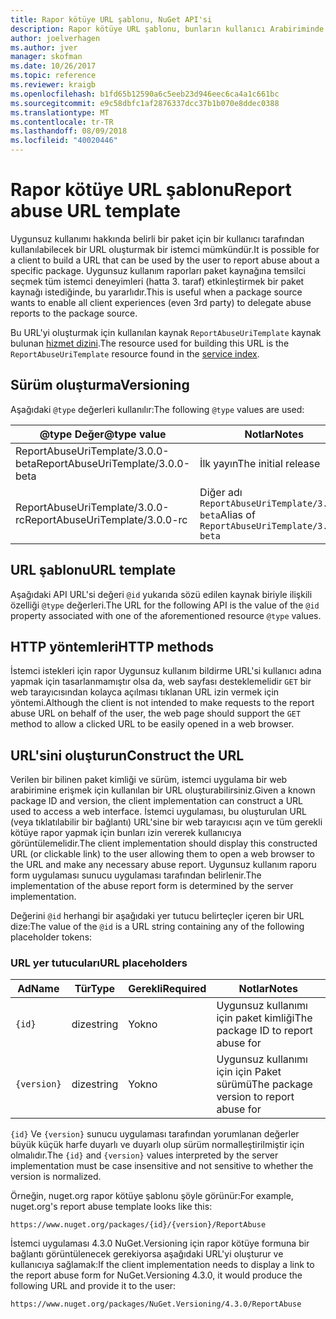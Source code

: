 ```yaml
---
title: Rapor kötüye URL şablonu, NuGet API'si
description: Rapor kötüye URL şablonu, bunların kullanıcı Arabiriminde bir rapor kötüye bağlantı görüntüler etmesine olanak tanır.
author: joelverhagen
ms.author: jver
manager: skofman
ms.date: 10/26/2017
ms.topic: reference
ms.reviewer: kraigb
ms.openlocfilehash: b1fd65b12590a6c5eeb23d946eec6ca4a1c661bc
ms.sourcegitcommit: e9c58dbfc1af2876337dcc37b1b070e8ddec0388
ms.translationtype: MT
ms.contentlocale: tr-TR
ms.lasthandoff: 08/09/2018
ms.locfileid: "40020446"
---
```

# <a name="report-abuse-url-template"></a><span data-ttu-id="d78d8-103">Rapor kötüye URL şablonu</span><span class="sxs-lookup"><span data-stu-id="d78d8-103">Report abuse URL template</span></span>

<span data-ttu-id="d78d8-104">Uygunsuz kullanımı hakkında belirli bir paket için bir kullanıcı tarafından kullanılabilecek bir URL oluşturmak bir istemci mümkündür.</span><span class="sxs-lookup"><span data-stu-id="d78d8-104">It is possible for a client to build a URL that can be used by the user to report abuse about a specific package.</span></span> <span data-ttu-id="d78d8-105">Uygunsuz kullanım raporları paket kaynağına temsilci seçmek tüm istemci deneyimleri (hatta 3. taraf) etkinleştirmek bir paket kaynağı istediğinde, bu yararlıdır.</span><span class="sxs-lookup"><span data-stu-id="d78d8-105">This is useful when a package source wants to enable all client experiences (even 3rd party) to delegate abuse reports to the package source.</span></span>

<span data-ttu-id="d78d8-106">Bu URL'yi oluşturmak için kullanılan kaynak `ReportAbuseUriTemplate` kaynak bulunan [hizmet dizini](service-index.md).</span><span class="sxs-lookup"><span data-stu-id="d78d8-106">The resource used for building this URL is the `ReportAbuseUriTemplate` resource found in the [service index](service-index.md).</span></span>

## <a name="versioning"></a><span data-ttu-id="d78d8-107">Sürüm oluşturma</span><span class="sxs-lookup"><span data-stu-id="d78d8-107">Versioning</span></span>

<span data-ttu-id="d78d8-108">Aşağıdaki `@type` değerleri kullanılır:</span><span class="sxs-lookup"><span data-stu-id="d78d8-108">The following `@type` values are used:</span></span>

<span data-ttu-id="d78d8-109">@type Değer</span><span class="sxs-lookup"><span data-stu-id="d78d8-109">@type value</span></span>                       | <span data-ttu-id="d78d8-110">Notlar</span><span class="sxs-lookup"><span data-stu-id="d78d8-110">Notes</span></span>
--------------------------------- | -----
<span data-ttu-id="d78d8-111">ReportAbuseUriTemplate/3.0.0-beta</span><span class="sxs-lookup"><span data-stu-id="d78d8-111">ReportAbuseUriTemplate/3.0.0-beta</span></span> | <span data-ttu-id="d78d8-112">İlk yayın</span><span class="sxs-lookup"><span data-stu-id="d78d8-112">The initial release</span></span>
<span data-ttu-id="d78d8-113">ReportAbuseUriTemplate/3.0.0-rc</span><span class="sxs-lookup"><span data-stu-id="d78d8-113">ReportAbuseUriTemplate/3.0.0-rc</span></span>   | <span data-ttu-id="d78d8-114">Diğer adı `ReportAbuseUriTemplate/3.0.0-beta`</span><span class="sxs-lookup"><span data-stu-id="d78d8-114">Alias of `ReportAbuseUriTemplate/3.0.0-beta`</span></span>

## <a name="url-template"></a><span data-ttu-id="d78d8-115">URL şablonu</span><span class="sxs-lookup"><span data-stu-id="d78d8-115">URL template</span></span>

<span data-ttu-id="d78d8-116">Aşağıdaki API URL'si değeri `@id` yukarıda sözü edilen kaynak biriyle ilişkili özelliği `@type` değerleri.</span><span class="sxs-lookup"><span data-stu-id="d78d8-116">The URL for the following API is the value of the `@id` property associated with one of the aforementioned resource `@type` values.</span></span>

## <a name="http-methods"></a><span data-ttu-id="d78d8-117">HTTP yöntemleri</span><span class="sxs-lookup"><span data-stu-id="d78d8-117">HTTP methods</span></span>

<span data-ttu-id="d78d8-118">İstemci istekleri için rapor Uygunsuz kullanım bildirme URL'si kullanıcı adına yapmak için tasarlanmamıştır olsa da, web sayfası desteklemelidir `GET` bir web tarayıcısından kolayca açılması tıklanan URL izin vermek için yöntemi.</span><span class="sxs-lookup"><span data-stu-id="d78d8-118">Although the client is not intended to make requests to the report abuse URL on behalf of the user, the web page should support the `GET` method to allow a clicked URL to be easily opened in a web browser.</span></span>

## <a name="construct-the-url"></a><span data-ttu-id="d78d8-119">URL'sini oluşturun</span><span class="sxs-lookup"><span data-stu-id="d78d8-119">Construct the URL</span></span>

<span data-ttu-id="d78d8-120">Verilen bir bilinen paket kimliği ve sürüm, istemci uygulama bir web arabirimine erişmek için kullanılan bir URL oluşturabilirsiniz.</span><span class="sxs-lookup"><span data-stu-id="d78d8-120">Given a known package ID and version, the client implementation can construct a URL used to access a web interface.</span></span> <span data-ttu-id="d78d8-121">İstemci uygulaması, bu oluşturulan URL (veya tıklatılabilir bir bağlantı) URL'sine bir web tarayıcısı açın ve tüm gerekli kötüye rapor yapmak için bunları izin vererek kullanıcıya görüntülemelidir.</span><span class="sxs-lookup"><span data-stu-id="d78d8-121">The client implementation should display this constructed URL (or clickable link) to the user allowing them to open a web browser to the URL and make any necessary abuse report.</span></span> <span data-ttu-id="d78d8-122">Uygunsuz kullanım raporu form uygulaması sunucu uygulaması tarafından belirlenir.</span><span class="sxs-lookup"><span data-stu-id="d78d8-122">The implementation of the abuse report form is determined by the server implementation.</span></span>

<span data-ttu-id="d78d8-123">Değerini `@id` herhangi bir aşağıdaki yer tutucu belirteçler içeren bir URL dize:</span><span class="sxs-lookup"><span data-stu-id="d78d8-123">The value of the `@id` is a URL string containing any of the following placeholder tokens:</span></span>

### <a name="url-placeholders"></a><span data-ttu-id="d78d8-124">URL yer tutucuları</span><span class="sxs-lookup"><span data-stu-id="d78d8-124">URL placeholders</span></span>

<span data-ttu-id="d78d8-125">Ad</span><span class="sxs-lookup"><span data-stu-id="d78d8-125">Name</span></span>        | <span data-ttu-id="d78d8-126">Tür</span><span class="sxs-lookup"><span data-stu-id="d78d8-126">Type</span></span>    | <span data-ttu-id="d78d8-127">Gerekli</span><span class="sxs-lookup"><span data-stu-id="d78d8-127">Required</span></span> | <span data-ttu-id="d78d8-128">Notlar</span><span class="sxs-lookup"><span data-stu-id="d78d8-128">Notes</span></span>
----------- | ------- | -------- | -----
`{id}`      | <span data-ttu-id="d78d8-129">dize</span><span class="sxs-lookup"><span data-stu-id="d78d8-129">string</span></span>  | <span data-ttu-id="d78d8-130">Yok</span><span class="sxs-lookup"><span data-stu-id="d78d8-130">no</span></span>       | <span data-ttu-id="d78d8-131">Uygunsuz kullanımı için paket kimliği</span><span class="sxs-lookup"><span data-stu-id="d78d8-131">The package ID to report abuse for</span></span>
`{version}` | <span data-ttu-id="d78d8-132">dize</span><span class="sxs-lookup"><span data-stu-id="d78d8-132">string</span></span>  | <span data-ttu-id="d78d8-133">Yok</span><span class="sxs-lookup"><span data-stu-id="d78d8-133">no</span></span>       | <span data-ttu-id="d78d8-134">Uygunsuz kullanımı için için Paket sürümü</span><span class="sxs-lookup"><span data-stu-id="d78d8-134">The package version to report abuse for</span></span>

<span data-ttu-id="d78d8-135">`{id}` Ve `{version}` sunucu uygulaması tarafından yorumlanan değerler büyük küçük harfe duyarlı ve duyarlı olup sürüm normalleştirilmiştir için olmalıdır.</span><span class="sxs-lookup"><span data-stu-id="d78d8-135">The `{id}` and `{version}` values interpreted by the server implementation must be case insensitive and not sensitive to whether the version is normalized.</span></span>

<span data-ttu-id="d78d8-136">Örneğin, nuget.org rapor kötüye şablonu şöyle görünür:</span><span class="sxs-lookup"><span data-stu-id="d78d8-136">For example, nuget.org's report abuse template looks like this:</span></span>

    https://www.nuget.org/packages/{id}/{version}/ReportAbuse

<span data-ttu-id="d78d8-137">İstemci uygulaması 4.3.0 NuGet.Versioning için rapor kötüye formuna bir bağlantı görüntülenecek gerekiyorsa aşağıdaki URL'yi oluşturur ve kullanıcıya sağlamak:</span><span class="sxs-lookup"><span data-stu-id="d78d8-137">If the client implementation needs to display a link to the report abuse form for NuGet.Versioning 4.3.0, it would produce the following URL and provide it to the user:</span></span>

    https://www.nuget.org/packages/NuGet.Versioning/4.3.0/ReportAbuse
